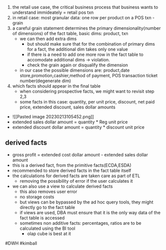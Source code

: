 1. the retail use case, the critical business process that business wants to understand immideately = retail pos txn
2. in retail case: most granular data: one row per product on a POS txn - grain
3. a careful grain statement determines the primary dimensionality(number of dimensions) of the fact table, basic dims: product, txn
	- we can then add extra dims
		- but should make sure that for the combination of primary dims for a fact, the additional dim takes only one value
		- if there is a need to add one more row in the fact table to accomodate additional 
		 dims -> violation.
		 - check the grain again or disqualify the dimension
	- in our case the possible dimensions are: product,date store,promotion,cashier,method of payment, POS transaction ticket number(degenerate dim)
4. which facts should appear in the final table
	- when considering prospective facts, we might want to revisit step 2,3
	- some facts in this case: quantity, per unit price, discount, net paid price, extended discount, sales dollar amounts
-  ![[Pasted image 20230213105452.png]]
- extended sales dollar amount = quantity * Reg unit price
- extended discount dollar amount = quantity * discount unit price

## derived facts
- gross profit = extended cost dollar amount - extended sales dollar amount
- this is a derived fact, from the primitive facts(ECDA,ESDA)
- recommended to store derived facts in the fact table itself
- the calculations for derived facts are taken care as part of ETL
	- removing the possibility of error if the user calculates it
- we can also use a view to calculate derived facts
	- this also removes user error
	- no storage costs
	- but views can be bypassed by the ad hoc query tools, they might directly go to the fact table
	- if views are used, DBA must ensure that it is the only way data of the fact table is accessed
	- sometimes non additive facts: percentages, ratios are to be calculated using the BI tool
		- olap cube is best at it

#DWH #kimball 